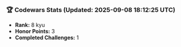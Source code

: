 ### 🏆 Codewars Stats (Updated: 2025-09-08 18:12:25 UTC)

- **Rank:** 8 kyu
- **Honor Points:** 3
- **Completed Challenges:** 1
